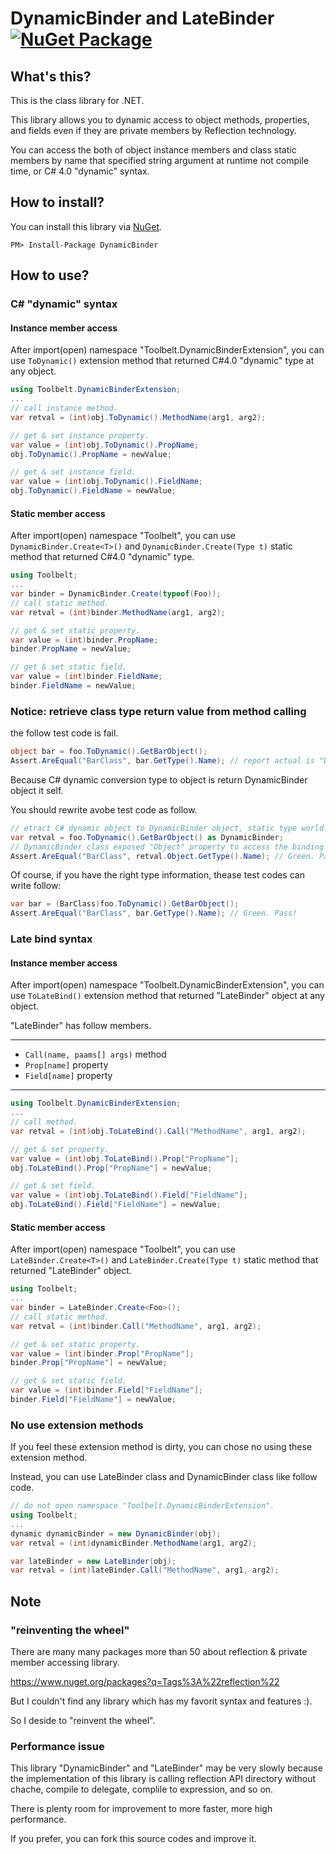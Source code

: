 DynamicBinder and LateBinder [![NuGet Package](https://img.shields.io/nuget/v/DynamicBinder.svg)](https://www.nuget.org/packages/DynamicBinder/)
============================

What's this?
------------
This is the class library for .NET.

This library allows you to dynamic access to object methods, properties, and fields 
even if they are private members by Reflection technology.

You can access the both of object instance members and class static members by name that specified string argument at runtime not compile time, or C# 4.0 "dynamic" syntax.

How to install?
---------------
You can install this library via [NuGet](https://www.nuget.org/packages/DynamicBinder/).

    PM> Install-Package DynamicBinder

How to use?
------------

### C# "dynamic" syntax

#### Instance member access

After import(open) namespace "Toolbelt.DynamicBinderExtension",
you can use ```ToDynamic()``` extension method that returned
C#4.0 "dynamic" type at any object.

```C#
using Toolbelt.DynamicBinderExtension;
...
// call instance method.
var retval = (int)obj.ToDynamic().MethodName(arg1, arg2);

// get & set instance property.
var value = (int)obj.ToDynamic().PropName;
obj.ToDynamic().PropName = newValue;

// get & set instance field.
var value = (int)obj.ToDynamic().FieldName;
obj.ToDynamic().FieldName = newValue;
```

#### Static member access

After import(open) namespace "Toolbelt",
you can use ```DynamicBinder.Create<T>()``` and 
 ```DynamicBinder.Create(Type t)``` static method that returned
C#4.0 "dynamic" type.

```C#
using Toolbelt;
...
var binder = DynamicBinder.Create(typeof(Foo));
// call static method.
var retval = (int)binder.MethodName(arg1, arg2);

// get & set static property.
var value = (int)binder.PropName;
binder.PropName = newValue;

// get & set static field.
var value = (int)binder.FieldName;
binder.FieldName = newValue;
```

### Notice: retrieve class type return value from method calling

the follow test code is fail.

```C#
object bar = foo.ToDynamic().GetBarObject();
Assert.AreEqual("BarClass", bar.GetType().Name); // report actual is "DynamicBinder"!
```

Because C# dynamic conversion type to object is return DynamicBinder object it self.

You should rewrite avobe test code as follow.

```C#
// etract C# dynamic object to DynamicBinder object, static type world.
var retval = foo.ToDynamic().GetBarObject() as DynamicBinder;
// DynamicBinder class exposed "Object" property to access the binding target object.
Assert.AreEqual("BarClass", retval.Object.GetType().Name); // Green. Pass!
```

Of course, if you have the right type information, thease test codes can write follow:

```C#
var bar = (BarClass)foo.ToDynamic().GetBarObject();
Assert.AreEqual("BarClass", bar.GetType().Name); // Green. Pass!
```


### Late bind syntax

#### Instance member access

After import(open) namespace "Toolbelt.DynamicBinderExtension",
you can use ```ToLateBind()``` extension method that returned 
"LateBinder" object at any object.

"LateBinder" has follow members.

---

-  ```Call(name, paams[] args)``` method
- ```Prop[name]``` property
- ```Field[name]``` property

---
```C#
using Toolbelt.DynamicBinderExtension;
...
// call method.
var retval = (int)obj.ToLateBind().Call("MethodName", arg1, arg2);

// get & set property.
var value = (int)obj.ToLateBind().Prop["PropName"];
obj.ToLateBind().Prop["PropName"] = newValue;

// get & set field.
var value = (int)obj.ToLateBind().Field["FieldName"];
obj.ToLateBind().Field["FieldName"] = newValue;
```

#### Static member access

After import(open) namespace "Toolbelt",
you can use ```LateBinder.Create<T>()``` and 
```LateBinder.Create(Type t)``` static method that returned
"LateBinder" object.

```C#
using Toolbelt;
...
var binder = LateBinder.Create<Foo>();
// call static method.
var retval = (int)binder.Call("MethodName", arg1, arg2);

// get & set static property.
var value = (int)binder.Prop["PropName"];
binder.Prop["PropName"] = newValue;

// get & set static field.
var value = (int)binder.Field["FieldName"];
binder.Field["FieldName"] = newValue;
```

### No use extension methods

If you feel these extension method is dirty, you can chose no using these extension method.

Instead, you can use LateBinder class and DynamicBinder class like follow code.

```C#
// do not open namespace "Toolbelt.DynamicBinderExtension".
using Toolbelt;
...
dynamic dynamicBinder = new DynamicBinder(obj);
var retval = (int)dynamicBinder.MethodName(arg1, arg2);

var lateBinder = new LateBinder(obj);
var retval = (int)lateBinder.Call("MethodName", arg1, arg2);
```

Note
------

### "reinventing the wheel"
There are many many packages more than 50 about reflection & private member accessing library.

https://www.nuget.org/packages?q=Tags%3A%22reflection%22

But I couldn't find any library which has my favorit syntax and features :).

So I deside to "reinvent the wheel".


### Performance issue

This library "DynamicBinder" and "LateBinder" may be very slowly because the implementation of
this library is calling reflection API directory without chache, compile to delegate, complile to expression,
and so on.

There is plenty room for improvement to more faster, more high performance.

If you prefer, you can fork this source codes and improve it.
